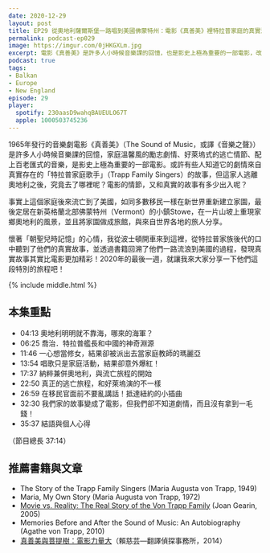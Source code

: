 ```yaml
---
date: 2020-12-29
layout: post
title: EP29 從奧地利薩爾斯堡一路唱到美國佛蒙特州：電影《真善美》裡特拉普家庭的真實流浪旅程
permalink: podcast-ep029
image: https://imgur.com/0jHKGXLm.jpg
excerpt: 電影《真善美》是許多人小時候音樂課的回憶，也是影史上極為重要的一部電影，改編自真實存在的「特拉普家庭歌手」的故事；但這家人逃離奧地利之後，究竟去了哪裡呢？電影的情節，又和真實的故事有多少出入呢？懷著「朝聖兒時記憶」的心情，我來到特拉普家庭後代居住的地方，聽到了他們的真實故事，就讓我來大家分享一下他們這段特別的旅程吧！
podcast: true
tags:
- Balkan
- Europe
- New England
episode: 29
player:
  spotify: 230aasD9wahqBAUEULO67T
  apple: 1000503745236
---
```


1965年發行的音樂劇電影《真善美》（The Sound of Music，或譯《音樂之聲》）是許多人小時候音樂課的回憶，家庭溫馨風的勵志劇情、好萊塢式的逃亡情節、配上百老匯式的音樂，是影史上極為重要的一部電影。或許有些人知道它的劇情來自真實存在的「特拉普家庭歌手」（Trapp Family Singers）的故事，但這家人逃離奧地利之後，究竟去了哪裡呢？電影的情節，又和真實的故事有多少出入呢？

事實上這個家庭後來流亡到了美國，如同多數移民一樣在新世界重新建立家園，最後定居在新英格蘭北部佛蒙特州（Vermont）的小鎮Stowe，在一片山坡上重現家鄉奧地利的風景，並且將家園做成旅館，與來自世界各地的旅人分享。

懷著「朝聖兒時記憶」的心情，我從波士頓開車來到這裡，從特拉普家族後代的口中聽到了他們的真實故事，並透過書籍回溯了他們一路流浪到美國的過程，發現真實故事其實比電影更加精彩！2020年的最後一週，就讓我來大家分享一下他們這段特別的旅程吧！



{% include middle.html %}

## 本集重點

* 04:13 奧地利明明就不靠海，哪來的海軍？
* 06:25 喬治．特拉普艦長和中國的神奇淵源
* 11:46 一心想當修女，結果卻被派出去當家庭教師的瑪麗亞
* 13:54 唱歌只是家庭活動，結果卻意外爆紅！
* 17:37 納粹兼併奧地利，與流亡旅程的開始
* 22:50 真正的逃亡旅程，和好萊塢演的不一樣
* 26:59 在移民官面前不要亂講話！抵達紐約的小插曲
* 32:30 我們家的故事變成了電影，但我們卻不知道劇情，而且沒有拿到一毛錢！
* 35:37 結語與個人心得

（節目總長 37:14）

## 推薦書籍與文章

* The Story of the Trapp Family Singers (Maria Augusta von Trapp, 1949)
* Maria, My Own Story (Maria Augusta von Trapp, 1972)
* [Movie vs. Reality: The Real Story of the Von Trapp Family](https://www.archives.gov/publications/prologue/2005/winter/von-trapps-html) (Joan Gearin, 2005)
* Memories Before and After the Sound of Music: An Autobiography (Agathe von Trapp, 2010)
* [真善美與菩提樹：電影力量大](http://tysharon.blogspot.com/2014/09/blog-post.html)（賴慈芸—翻譯偵探事務所，2014）
